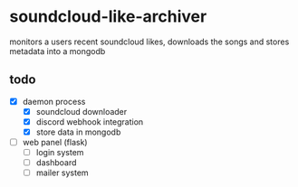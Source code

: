 # soundcloud-like-archiver
monitors a users recent soundcloud likes, downloads the songs and stores metadata into a mongodb

## todo
- [x] daemon process
   - [x] soundcloud downloader
   - [x] discord webhook integration
   - [x] store data in mongodb
 
- [ ] web panel (flask)
   - [ ] login system
   - [ ] dashboard
   - [ ] mailer system
